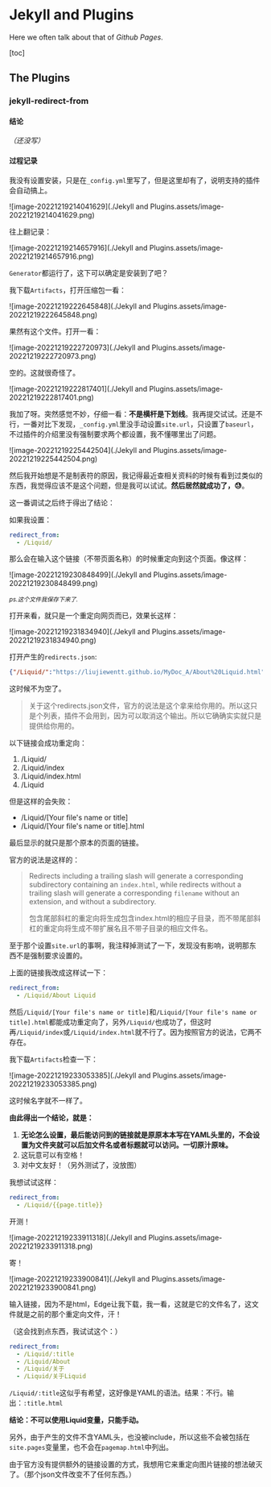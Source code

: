 # Jekyll and Plugins

Here we often talk about that of *Github Pages*.

[toc]

## The Plugins

### jekyll-redirect-from

#### 结论

*（还没写）*

#### 过程记录

我没有设置安装，只是在`_config.yml`里写了，但是这里却有了，说明支持的插件会自动搞上。

![image-20221219214041629](./Jekyll and Plugins.assets/image-20221219214041629.png)

往上翻记录：

![image-20221219214657916](./Jekyll and Plugins.assets/image-20221219214657916.png)

`Generator`都运行了，这下可以确定是安装到了吧？

我下载`Artifacts`，打开压缩包一看：

![image-20221219222645848](./Jekyll and Plugins.assets/image-20221219222645848.png)

果然有这个文件。打开一看：

![image-20221219222720973](./Jekyll and Plugins.assets/image-20221219222720973.png)

空的。这就很奇怪了。

![image-20221219222817401](./Jekyll and Plugins.assets/image-20221219222817401.png)

我加了呀。突然感觉不妙，仔细一看：**不是横杆是下划线**。我再提交试试。还是不行，一番对比下发现，`_config.yml`里没手动设置`site.url`，只设置了`baseurl`，不过插件的介绍里没有强制要求两个都设置，我不懂哪里出了问题。

![image-20221219225442504](./Jekyll and Plugins.assets/image-20221219225442504.png)

然后我开始想是不是制表符的原因，我记得最近查相关资料的时候有看到过类似的东西，我觉得应该不是这个问题，但是我可以试试。**然后居然就成功了，😓**。

这一番调试之后终于得出了结论：

如果我设置：

``` yaml
redirect_from:
  - /Liquid/
```

那么会在输入这个链接（不带页面名称）的时候重定向到这个页面。像这样：

![image-20221219230848499](./Jekyll and Plugins.assets/image-20221219230848499.png)

<small>*ps.这个文件我保存下来了.*</small>

打开来看，就只是一个重定向网页而已，效果长这样：

![image-20221219231834940](./Jekyll and Plugins.assets/image-20221219231834940.png)

打开产生的`redirects.json`:

``` json
{"/Liquid/":"https://liujiewentt.github.io/MyDoc_A/About%20Liquid.html"}
```

这时候不为空了。

> 关于这个redirects.json文件，官方的说法是这个拿来给你用的。所以这只是个列表，插件不会用到，因为可以取消这个输出。所以它确确实实就只是提供给你用的。



以下链接会成功重定向：

1. /Liquid/
2. /Liquid/index
3. /Liquid/index.html
4. /Liquid

但是这样的会失败：

- /Liquid/[Your file's name or title]
- /Liquid/[Your file's name or title].html

最后显示的就只是那个原本的页面的链接。



官方的说法是这样的：

> Redirects including a trailing slash will generate a corresponding subdirectory containing an `index.html`, while redirects without a trailing slash will generate a corresponding `filename` without an extension, and without a subdirectory.
>
> 包含尾部斜杠的重定向将生成包含index.html的相应子目录，而不带尾部斜杠的重定向将生成不带扩展名且不带子目录的相应文件名。



至于那个设置`site.url`的事啊，我注释掉测试了一下，发现没有影响，说明那东西不是强制要求设置的。

上面的链接我改成这样试一下：

``` yaml
redirect_from:
  - /Liquid/About Liquid
```

然后`/Liquid/[Your file's name or title]`和`/Liquid/[Your file's name or title].html`都能成功重定向了，另外`/Liquid/`也成功了，但这时再`/Liquid/index`或`/Liquid/index.html`就不行了。因为按照官方的说法，它两不存在。

我下载`Artifacts`检查一下：

![image-20221219233053385](./Jekyll and Plugins.assets/image-20221219233053385.png)

这时候名字就不一样了。

**由此得出一个结论，就是：**

1. **无论怎么设置，最后能访问到的链接就是原原本本写在YAML头里的，不会设置为文件夹就可以后加文件名或者标题就可以访问。一切原汁原味。**
2. 这玩意可以有空格！
3. 对中文友好！（另外测试了，没放图）



我想试试这样：

```yaml
redirect_from:
  - /Liquid/{{page.title}}
```

开测！

![image-20221219233911318](./Jekyll and Plugins.assets/image-20221219233911318.png)

寄！

![image-20221219233900841](./Jekyll and Plugins.assets/image-20221219233900841.png)

输入链接，因为不是html，Edge让我下载，我一看，这就是它的文件名了，这文件就是之前的那个重定向文件，汗！

（这会找到点东西，我试试这个：）

``` yaml
redirect_from:
  - /Liquid/:title
  - /Liquid/About
  - /Liquid/关于
  - /Liquid/关于Liquid
```

`/Liquid/:title`这似乎有希望，这好像是YAML的语法。结果：不行。输出：`:title.html`

**结论：不可以使用Liquid变量，只能手动。**

另外，由于产生的文件不含YAML头，也没被include，所以这些不会被包括在`site.pages`变量里，也不会在`pagemap.html`中列出。

由于官方没有提供额外的链接设置的方式，我想用它来重定向图片链接的想法破灭了。（那个json文件改变不了任何东西。）